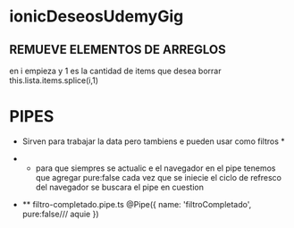 # ionicDeseosUdemyGig

## REMUEVE ELEMENTOS DE ARREGLOS
en i empieza y 1 es la cantidad de items que desea borrar
    this.lista.items.splice(i,1)


# PIPES
* Sirven para trabajar la data pero tambiens e pueden usar como filtros * 

* * para que siempres se actualic e el navegador en el pipe tenemos que agregar
pure:false
cada vez que se iniecie el ciclo de refresco del navegador se buscara el pipe en cuestion
* ** filtro-completado.pipe.ts
@Pipe({
  name: 'filtroCompletado',
  pure:false/// aquie
})
